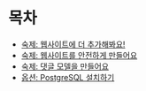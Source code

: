 # 목차 

* [숙제: 웹사이트에 더 추가해봐요!](https://github.com/DjangoGirls/tutorial-extensions/blob/master/homework/README.md)
* [숙제: 웹사이트를 안전하게 만들어요](https://github.com/DjangoGirls/tutorial-extensions/blob/master/authentication_authorization/README.md) 
* [숙제: 댓글 모델을 만들어요](https://github.com/DjangoGirls/tutorial-extensions/blob/master/homework_create_more_models/README.md) 
* [옵션: PostgreSQL 설치하기](https://github.com/DjangoGirls/tutorial-extensions/blob/master/optional_postgresql_installation/README.md)